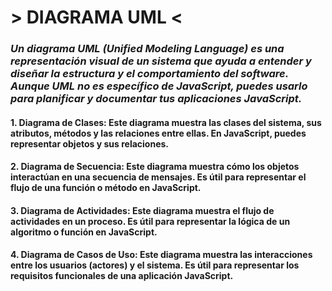 # > DIAGRAMA UML <
### _Un diagrama UML (Unified Modeling Language) es una representación visual de un sistema que ayuda a entender y diseñar la estructura y el comportamiento del software. Aunque UML no es específico de JavaScript, puedes usarlo para planificar y documentar tus aplicaciones JavaScript._
#### 1. Diagrama de Clases: Este diagrama muestra las clases del sistema, sus atributos, métodos y las relaciones entre ellas. En JavaScript, puedes representar objetos y sus relaciones.
#### 2. Diagrama de Secuencia: Este diagrama muestra cómo los objetos interactúan en una secuencia de mensajes. Es útil para representar el flujo de una función o método en JavaScript.
#### 3. Diagrama de Actividades: Este diagrama muestra el flujo de actividades en un proceso. Es útil para representar la lógica de un algoritmo o función en JavaScript.
#### 4. Diagrama de Casos de Uso: Este diagrama muestra las interacciones entre los usuarios (actores) y el sistema. Es útil para representar los requisitos funcionales de una aplicación JavaScript.
